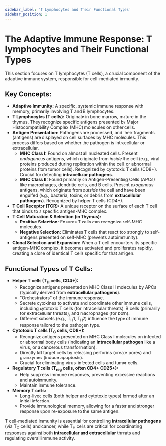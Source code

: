 ```yaml
---
sidebar_label: 'T Lymphocytes and Their Functional Types'
sidebar_position: 1
---
```



# The Adaptive Immune Response: T lymphocytes and Their Functional Types

This section focuses on T lymphocytes (T cells), a crucial component of the adaptive immune system, responsible for cell-mediated immunity.

## Key Concepts:

*   **Adaptive Immunity:** A specific, systemic immune response with memory, primarily involving T and B lymphocytes.
*   **T Lymphocytes (T cells):** Originate in bone marrow, mature in the thymus. They recognize specific antigens presented by Major Histocompatibility Complex (MHC) molecules on other cells.
*   **Antigen Presentation:** Pathogens are processed, and their fragments (antigens) are displayed on cell surfaces by MHC molecules. This process differs based on whether the pathogen is intracellular or extracellular.
    *   **MHC Class I:** Found on almost all nucleated cells. Present *endogenous* antigens, which originate from *inside* the cell (e.g., viral proteins produced during replication within the cell, or abnormal proteins from tumor cells). Recognized by cytotoxic T cells (CD8+). Crucial for detecting **intracellular pathogens**.
    *   **MHC Class II:** Found primarily on Antigen-Presenting Cells (APCs) like macrophages, dendritic cells, and B cells. Present *exogenous* antigens, which originate from *outside* the cell and have been engulfed (e.g., bacteria, toxins, or debris from **extracellular pathogens**). Recognized by helper T cells (CD4+).
*   **T Cell Receptor (TCR):** A unique receptor on the surface of each T cell that binds to a specific antigen-MHC complex.
*   **T Cell Maturation & Selection (in Thymus):**
    *   **Positive Selection:** Ensures T cells can recognize self-MHC molecules.
    *   **Negative Selection:** Eliminates T cells that react too strongly to self-antigens presented on self-MHC (prevents autoimmunity).
*   **Clonal Selection and Expansion:** When a T cell encounters its specific antigen-MHC complex, it becomes activated and proliferates rapidly, creating a clone of identical T cells specific for that antigen.

## Functional Types of T Cells:

*   **Helper T cells (T<sub>H</sub> cells, CD4+):**
    *   Recognize antigens presented on MHC Class II molecules by APCs (typically derived from **extracellular pathogens**).
    *   "Orchestrators" of the immune response.
    *   Secrete cytokines to activate and coordinate other immune cells, including cytotoxic T cells (for intracellular threats), B cells (primarily for extracellular threats), and macrophages (for both).
    *   Different subsets (e.g., T<sub>H</sub>1, T<sub>H</sub>2) influence the type of immune response tailored to the pathogen type.
*   **Cytotoxic T cells (T<sub>C</sub> cells, CD8+):**
    *   Recognize antigens presented on MHC Class I molecules on infected or abnormal body cells (indicating an **intracellular pathogen** like a virus, or a cancerous transformation).
    *   Directly kill target cells by releasing perforins (create pores) and granzymes (induce apoptosis).
    *   Crucial for eliminating virus-infected cells and tumor cells.
*   **Regulatory T cells (T<sub>reg</sub> cells, often CD4+ CD25+):**
    *   Help suppress immune responses, preventing excessive reactions and autoimmunity.
    *   Maintain immune tolerance.
*   **Memory T cells:**
    *   Long-lived cells (both helper and cytotoxic types) formed after an initial infection.
    *   Provide immunological memory, allowing for a faster and stronger response upon re-exposure to the same antigen.

T cell-mediated immunity is essential for controlling **intracellular pathogens** (via T<sub>C</sub> cells) and cancer, while T<sub>H</sub> cells are critical for coordinating responses against both **intracellular and extracellular** threats and regulating overall immune activity.

